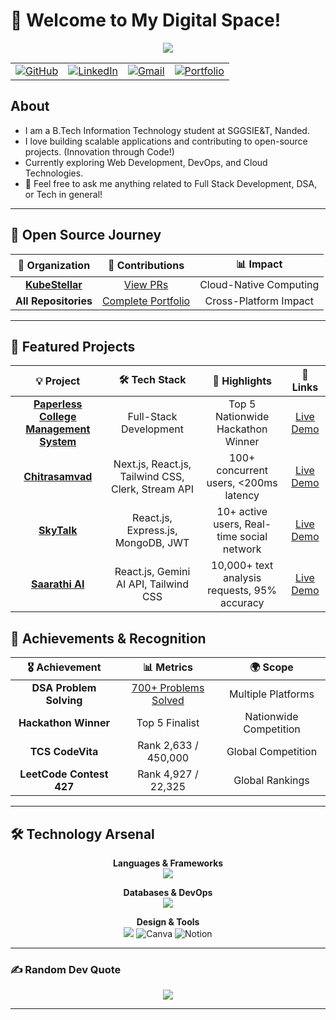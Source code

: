 # 👋 Welcome to My Digital Space!

<!-- ----------- HEAD SECTION ------------ -->
<p align="center">
  <img src="https://readme-typing-svg.herokuapp.com?color=3B82F6&size=30&center=true&vCenter=true&width=550&height=70&lines=Hey+There+👋,+I'm+Gaurav;Full+Stack+Developer+🚀;Open+Source+Enthusiast+🌟;Problem+Solver+💻;Tech+Explorer+🔍;">
</p>

<div align="center">
<table>
  <tr>
    <td><a href="https://github.com/GauravDeshmukh0909"><img src="https://img.shields.io/github/followers/GauravDeshmukh0909.svg?label=GitHub&style=social" alt="GitHub"></a></td>
    <td><a href="https://linkedin.com/in/gaurav-deshmukh-32a460276/"><img src="https://img.shields.io/badge/LinkedIn--_.svg?style=social&logo=linkedin" alt="LinkedIn"></a></td>
    <td><a href="mailto:gauravdeshmukh0909@gmail.com"><img src="https://img.shields.io/badge/Gmail--_.svg?style=social&logo=gmail" alt="Gmail"></a></td>
    <td><a href="https://gauravdeshmukh.tech"><img src="https://img.shields.io/badge/Portfolio--_.svg?style=social&logo=vercel" alt="Portfolio"></a></td>
  </tr>
</table>
</div>

## About
- I am a B.Tech Information Technology student at SGGSIE&T, Nanded.
- I love building scalable applications and contributing to open-source projects. (Innovation through Code!)
- Currently exploring Web Development, DevOps, and Cloud Technologies.
- 💬 Feel free to ask me anything related to Full Stack Development, DSA, or Tech in general!

---

## 🌟 Open Source Journey

<div align="center">

| 🎯 **Organization** | 🚀 **Contributions** | 📊 **Impact** |
|:---:|:---:|:---:|
| **[KubeStellar](https://github.com/kubestellar)** | [View PRs](https://github.com/pulls?q=is%3Apr+author%3AGauravDeshmukh0909+org%3Akubestellar) | Cloud-Native Computing |
| **All Repositories** | [Complete Portfolio](https://github.com/pulls?q=is%3Apr+author%3AGauravDeshmukh0909) | Cross-Platform Impact |

</div>

---

## 🚀 Featured Projects

<div align="center">

| 💡 **Project** | 🛠️ **Tech Stack** | 🌟 **Highlights** | 🔗 **Links** |
|:---:|:---:|:---:|:---:|
| **[Paperless College Management System ](https://github.com/akashm011/hackfusion-project)** | Full-Stack Development | Top 5 Nationwide Hackathon Winner | [Live Demo](https://hackfusion-project.vercel.app) |
| **[Chitrasamvad](https://github.com/GAURAV8520/ConnectHub)** | Next.js, React.js, Tailwind CSS, Clerk, Stream API | 100+ concurrent users, <200ms latency | [Live Demo](http://www.chitrasamvad.site) |
| **[SkyTalk](https://github.com/GAURAV8520/SkyTalk)** | React.js, Express.js, MongoDB, JWT | 10+ active users, Real-time social network | [Live Demo](https://skytalk-19j6.onrender.com) |
| **[Saarathi AI](https://github.com/GAURAV8520/Gemini_Ai-Clone)** | React.js, Gemini AI API, Tailwind CSS | 10,000+ text analysis requests, 95% accuracy | [Live Demo](https://gemini-ai-clone-kohl.vercel.app/) |


</div>

## 🏅 Achievements & Recognition

<div align="center">

| 🎖️ **Achievement** | 📊 **Metrics** | 🌍 **Scope** |
|:---:|:---:|:---:|
| **DSA Problem Solving** | [700+ Problems Solved](https://codolio.com/profile/gaurav9999) | Multiple Platforms |
| **Hackathon Winner** | Top 5 Finalist | Nationwide Competition |
| **TCS CodeVita** | Rank 2,633 / 450,000 | Global Competition |
| **LeetCode Contest 427** | Rank 4,927 / 22,325 | Global Rankings |


</div>

---

## 🛠️ Technology Arsenal

<div align="center">

**Languages & Frameworks**  
<img src="https://skillicons.dev/icons?i=js,ts,python,java,html,css,react,nodejs,express,django,bootstrap,tailwind&theme=dark" />

**Databases & DevOps**  
<img src="https://skillicons.dev/icons?i=mysql,mongodb,postgresql,git,github,docker,aws,vercel,netlify&theme=dark" />

**Design & Tools**  
<img src="https://skillicons.dev/icons?i=figma&theme=dark" />
<img src="https://img.shields.io/badge/Canva-%2300C4CC.svg?style=for-the-badge&logo=Canva&logoColor=white" alt="Canva"/>
<img src="https://img.shields.io/badge/Notion-%23000000.svg?style=for-the-badge&logo=notion&logoColor=white" alt="Notion"/>

</div>

---

### ✍️ Random Dev Quote
<div align="center">
  
![](https://quotes-github-readme.vercel.app/api?type=horizontal&theme=dark)

</div>

---
